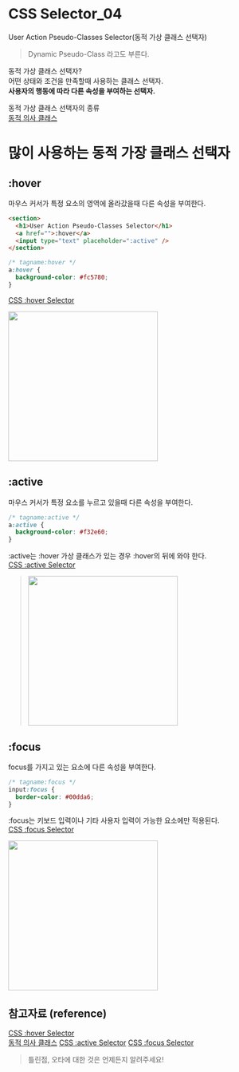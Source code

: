 # CSS Selector_04

User Action Pseudo-Classes Selector(동적 가상 클래스 선택자)

> Dynamic Pseudo-Class 라고도 부른다.

동적 가상 클래스 선택자?  
어떤 상태와 조건을 만족할때 사용하는 클래스 선택자.  
**사용자의 행동에 따라 다른 속성을 부여하는 선택자.**

동적 가상 클래스 선택자의 종류  
[동적 의사 클래스](http://www.tcpschool.com/css/css_selector_dynamic)

# 많이 사용하는 동적 가장 클래스 선택자

## :hover

마우스 커서가 특정 요소의 영역에 올라갔을때 다른 속성을 부여한다.

```html
<section>
  <h1>User Action Pseudo-Classes Selector</h1>
  <a href="">:hover</a>
  <input type="text" placeholder=":active" />
</section>
```

```css
/* tagname:hover */
a:hover {
  background-color: #fc5780;
}
```

[CSS :hover Selector](https://www.w3schools.com/cssref/sel_hover.asp)

<img src="" alt="" width="300px"/>

## :active

마우스 커서가 특정 요소를 누르고 있을때 다른 속성을 부여한다.

```css
/* tagname:active */
a:active {
  background-color: #f32e60;
}
```

:active는 :hover 가상 클래스가 있는 경우 :hover의 뒤에 와야 한다.  
[CSS :active Selector](https://www.w3schools.com/cssref/sel_active.asp)

> <img src="" alt="" width="300px"/>

## :focus

focus를 가지고 있는 요소에 다른 속성을 부여한다.

```css
/* tagname:focus */
input:focus {
  border-color: #00dda6;
}
```

:focus는 키보드 입력이나 기타 사용자 입력이 가능한 요소에만 적용된다.  
[CSS :focus Selector](https://www.w3schools.com/cssref/sel_focus.asp)

<img src="" alt="" width="300px"/>

## 참고자료 (reference)

[CSS :hover Selector](https://www.w3schools.com/cssref/sel_hover.asp)  
[동적 의사 클래스](http://www.tcpschool.com/css/css_selector_dynamic)
[CSS :active Selector](https://www.w3schools.com/cssref/sel_active.asp)
[CSS :focus Selector](https://www.w3schools.com/cssref/sel_focus.asp)

> 틀린점, 오타에 대한 것은 언제든지 알려주세요!
